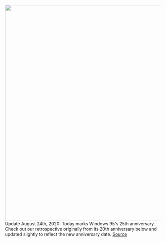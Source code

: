 <img src='https://cdn.vox-cdn.com/thumbor/GA6z08XOpm6BsK9G8o6bVHZSGrM=/0x0:1170x743/1200x675/filters:focal(492x278:678x464)/cdn.vox-cdn.com/uploads/chorus_image/image/67285298/billgateswindows95.0.0.1440424953.0.jpg' width='700px' /><br/>
Update August 24th, 2020: Today marks Windows 95's 25th anniversary. Check out our retrospective originally from its 20th anniversary below and updated slightly to reflect the new anniversary date.
<a href='https://www.theverge.com/21398999/windows-95-anniversary-release-date-history'> Source <a/>